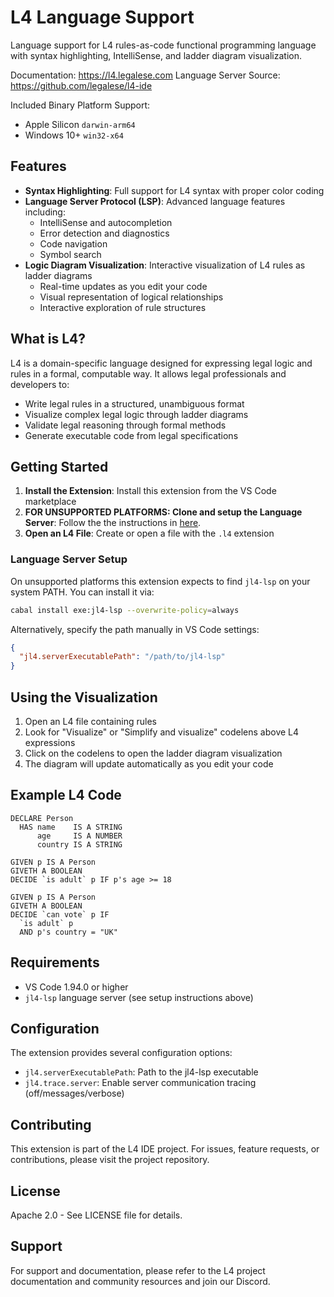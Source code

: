 # L4 Language Support

Language support for L4 rules-as-code functional programming language with syntax highlighting, IntelliSense, and ladder diagram visualization.

Documentation: https://l4.legalese.com
Language Server Source: https://github.com/legalese/l4-ide

Included Binary Platform Support:
  - Apple Silicon `darwin-arm64`
  - Windows 10+ `win32-x64`


## Features

- **Syntax Highlighting**: Full support for L4 syntax with proper color coding
- **Language Server Protocol (LSP)**: Advanced language features including:
  - IntelliSense and autocompletion
  - Error detection and diagnostics
  - Code navigation
  - Symbol search
- **Logic Diagram Visualization**: Interactive visualization of L4 rules as ladder diagrams
  - Real-time updates as you edit your code
  - Visual representation of logical relationships
  - Interactive exploration of rule structures


## What is L4?

L4 is a domain-specific language designed for expressing legal logic and rules in a formal, computable way. It allows legal professionals and developers to:

- Write legal rules in a structured, unambiguous format
- Visualize complex legal logic through ladder diagrams
- Validate legal reasoning through formal methods
- Generate executable code from legal specifications


## Getting Started

1. **Install the Extension**: Install this extension from the VS Code marketplace
2. **FOR UNSUPPORTED PLATFORMS: Clone and setup the Language Server**: Follow the the instructions in [here](https://github.com/legalese/l4-ide/blob/main/README.md).
3. **Open an L4 File**: Create or open a file with the `.l4` extension


### Language Server Setup

On unsupported platforms this extension expects to find `jl4-lsp` on your system PATH. You can install it via:

```bash
cabal install exe:jl4-lsp --overwrite-policy=always
```

Alternatively, specify the path manually in VS Code settings:

```json
{
  "jl4.serverExecutablePath": "/path/to/jl4-lsp"
}
```


## Using the Visualization

1. Open an L4 file containing rules
2. Look for "Visualize" or "Simplify and visualize" codelens above L4 expressions
3. Click on the codelens to open the ladder diagram visualization
4. The diagram will update automatically as you edit your code


## Example L4 Code

```l4
DECLARE Person
  HAS name    IS A STRING
      age     IS A NUMBER
      country IS A STRING

GIVEN p IS A Person
GIVETH A BOOLEAN
DECIDE `is adult` p IF p's age >= 18

GIVEN p IS A Person
GIVETH A BOOLEAN
DECIDE `can vote` p IF
  `is adult` p
  AND p's country = "UK"
```


## Requirements

- VS Code 1.94.0 or higher
- `jl4-lsp` language server (see setup instructions above)


## Configuration

The extension provides several configuration options:

- `jl4.serverExecutablePath`: Path to the jl4-lsp executable
- `jl4.trace.server`: Enable server communication tracing (off/messages/verbose)


## Contributing

This extension is part of the L4 IDE project. For issues, feature requests, or contributions, please visit the project repository.


## License

Apache 2.0 - See LICENSE file for details.


## Support

For support and documentation, please refer to the L4 project documentation and community resources and join our Discord.
